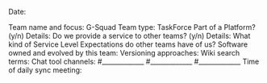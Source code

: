 Date:

Team name and focus: G-Squad
Team type: TaskForce
Part of a Platform? (y/n) Details:
Do we provide a service to other teams? (y/n) Details:
What kind of Service Level Expectations do other teams have of us?
Software owned and evolved by this team:
Versioning approaches:
Wiki search terms:
Chat tool channels: #_____________ #_____________ #_____________
Time of daily sync meeting:
